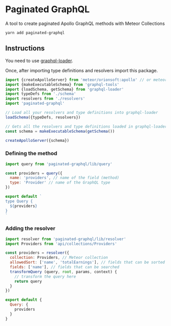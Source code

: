# Paginated GraphQL

A tool to create paginated Apollo GraphQL methods with Meteor Collections

```
yarn add paginated-graphql
```

## Instructions

You need to use [graphql-loader](https://github.com/orionsoft/graphql-loader).

Once, after importing type definitions and resolvers import this package.

```js
import {createApolloServer} from 'meteor/orionsoft:apollo' // or meteor/apollo
import {makeExecutableSchema} from 'graphql-tools'
import {loadSchema, getSchema} from 'graphql-loader'
import typeDefs from './schema'
import resolvers from './resolvers'
import 'paginated-graphql'

// Load all your resolvers and type definitions into graphql-loader
loadSchema({typeDefs, resolvers})

// Gets all the resolvers and type definitions loaded in graphql-loader
const schema = makeExecutableSchema(getSchema())

createApolloServer({schema})
```

### Defining the method

```js
import query from 'paginated-graphql/lib/query'

const providers = query({
  name: 'providers', // name of the field (method)
  type: 'Provider' // name of the GraphQL type
})

export default `
type Query {
  ${providers}
}
`
```

### Adding the resolver

```js
import resolver from 'paginated-graphql/lib/resolver'
import Providers from 'api/collections/Providers'

const providers = resolver({
  collection: Providers, // Meteor collection
  allowedSort: ['name', 'totalEarnings'], // fields that can be sorted
  fields: ['name'], // fields that can be searched
  transformQuery (query, root, params, context) {
    // transform the query here
    return query
  }
})

export default {
  Query: {
    providers
  }
}
```
